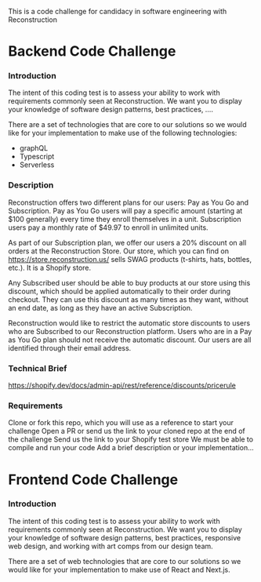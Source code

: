This is a code challenge for candidacy in software engineering with Reconstruction

# Backend Code Challenge


### Introduction

The intent of this coding test is to assess your ability to work with requirements commonly seen at Reconstruction. We want you to display your knowledge of software design patterns, best practices, ….

There are a set of technologies that are core to our solutions so we would like for your implementation to make use of the following technologies:

- graphQL
- Typescript
- Serverless


### Description

Reconstruction offers two different plans for our users: Pay as You Go and Subscription. Pay as You Go users will pay a specific amount (starting at $100 generally) every time they enroll themselves in a unit. Subscription users pay a monthly rate of $49.97 to enroll in unlimited units. 

As part of our Subscription plan, we offer our users a 20% discount on all orders at the Reconstruction Store. Our store, which you can find on https://store.reconstruction.us/ sells SWAG products (t-shirts, hats, bottles, etc.). It is a Shopify store.

Any Subscribed user should be able to buy products at our store using this discount, which should be applied automatically to their order during checkout. They can use this discount as many times as they want, without an end date, as long as they have an active Subscription.

Reconstruction would like to restrict the automatic store discounts to users who are Subscribed to our Reconstruction platform. Users who are in a Pay as You Go plan should not receive the automatic discount. Our users are all identified through their email address.

### Technical Brief                          

https://shopify.dev/docs/admin-api/rest/reference/discounts/pricerule
                                                               

### Requirements

Clone or fork this repo, which you will use as a reference to start your challenge
Open a PR or send us the link to your cloned repo at the end of the challenge
Send us the link to your Shopify test store
We must be able to compile and run your code
Add a brief description or your implementation…


# Frontend Code Challenge


### Introduction

The intent of this coding test is to assess your ability to work with requirements commonly seen at Reconstruction. We want you to display your knowledge of software design patterns, best practices, responsive web design, and working with art comps from our design team.

There are a set of web technologies that are core to our solutions so we would like for your implementation to make use of React and Next.js. 
